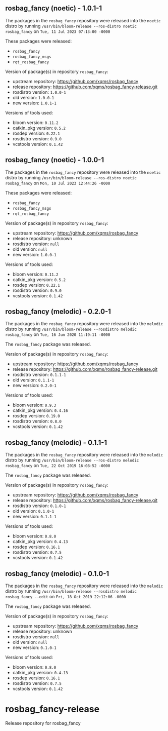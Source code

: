 ## rosbag_fancy (noetic) - 1.0.1-1

The packages in the `rosbag_fancy` repository were released into the `noetic` distro by running `/usr/bin/bloom-release --ros-distro noetic rosbag_fancy` on `Tue, 11 Jul 2023 07:13:00 -0000`

These packages were released:
- `rosbag_fancy`
- `rosbag_fancy_msgs`
- `rqt_rosbag_fancy`

Version of package(s) in repository `rosbag_fancy`:

- upstream repository: https://github.com/xqms/rosbag_fancy
- release repository: https://github.com/xqms/rosbag_fancy-release.git
- rosdistro version: `1.0.0-1`
- old version: `1.0.0-1`
- new version: `1.0.1-1`

Versions of tools used:

- bloom version: `0.11.2`
- catkin_pkg version: `0.5.2`
- rosdep version: `0.22.1`
- rosdistro version: `0.9.0`
- vcstools version: `0.1.42`


## rosbag_fancy (noetic) - 1.0.0-1

The packages in the `rosbag_fancy` repository were released into the `noetic` distro by running `/usr/bin/bloom-release --ros-distro noetic rosbag_fancy` on `Mon, 10 Jul 2023 12:44:26 -0000`

These packages were released:
- `rosbag_fancy`
- `rosbag_fancy_msgs`
- `rqt_rosbag_fancy`

Version of package(s) in repository `rosbag_fancy`:

- upstream repository: https://github.com/xqms/rosbag_fancy
- release repository: unknown
- rosdistro version: `null`
- old version: `null`
- new version: `1.0.0-1`

Versions of tools used:

- bloom version: `0.11.2`
- catkin_pkg version: `0.5.2`
- rosdep version: `0.22.1`
- rosdistro version: `0.9.0`
- vcstools version: `0.1.42`


## rosbag_fancy (melodic) - 0.2.0-1

The packages in the `rosbag_fancy` repository were released into the `melodic` distro by running `/usr/bin/bloom-release --rosdistro melodic rosbag_fancy` on `Tue, 16 Jun 2020 11:19:11 -0000`

The `rosbag_fancy` package was released.

Version of package(s) in repository `rosbag_fancy`:

- upstream repository: https://github.com/xqms/rosbag_fancy
- release repository: https://github.com/xqms/rosbag_fancy-release.git
- rosdistro version: `0.1.1-1`
- old version: `0.1.1-1`
- new version: `0.2.0-1`

Versions of tools used:

- bloom version: `0.9.3`
- catkin_pkg version: `0.4.16`
- rosdep version: `0.19.0`
- rosdistro version: `0.8.0`
- vcstools version: `0.1.42`


## rosbag_fancy (melodic) - 0.1.1-1

The packages in the `rosbag_fancy` repository were released into the `melodic` distro by running `/usr/bin/bloom-release --ros-distro melodic rosbag_fancy` on `Tue, 22 Oct 2019 16:08:52 -0000`

The `rosbag_fancy` package was released.

Version of package(s) in repository `rosbag_fancy`:

- upstream repository: https://github.com/xqms/rosbag_fancy
- release repository: https://github.com/xqms/rosbag_fancy-release.git
- rosdistro version: `0.1.0-1`
- old version: `0.1.0-1`
- new version: `0.1.1-1`

Versions of tools used:

- bloom version: `0.8.0`
- catkin_pkg version: `0.4.13`
- rosdep version: `0.16.1`
- rosdistro version: `0.7.5`
- vcstools version: `0.1.42`


## rosbag_fancy (melodic) - 0.1.0-1

The packages in the `rosbag_fancy` repository were released into the `melodic` distro by running `/usr/bin/bloom-release --rosdistro melodic rosbag_fancy --edit` on `Fri, 18 Oct 2019 22:12:06 -0000`

The `rosbag_fancy` package was released.

Version of package(s) in repository `rosbag_fancy`:

- upstream repository: https://github.com/xqms/rosbag_fancy
- release repository: unknown
- rosdistro version: `null`
- old version: `null`
- new version: `0.1.0-1`

Versions of tools used:

- bloom version: `0.8.0`
- catkin_pkg version: `0.4.13`
- rosdep version: `0.16.1`
- rosdistro version: `0.7.5`
- vcstools version: `0.1.42`


# rosbag_fancy-release
Release repository for rosbag_fancy
